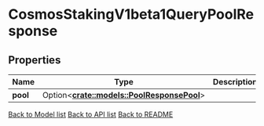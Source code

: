 # CosmosStakingV1beta1QueryPoolResponse

## Properties

Name | Type | Description | Notes
------------ | ------------- | ------------- | -------------
**pool** | Option<[**crate::models::PoolResponsePool**](Pool_response_pool.md)> |  | [optional]

[Back to Model list](../README.md#documentation-for-models) [Back to API list](../README.md#documentation-for-api-endpoints) [Back to README](../README.md)


